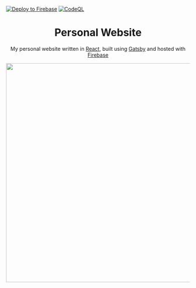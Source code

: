 [![Deploy to Firebase](https://github.com/leondelaimy/leondelaimy.com/actions/workflows/firebase-hosting-merge.yml/badge.svg)](https://github.com/leondelaimy/leondelaimy.com/actions/workflows/firebase-hosting-merge.yml)
[![CodeQL](https://github.com/leondelaimy/leondelaimy.com/actions/workflows/codeql-analysis.yml/badge.svg)](https://github.com/leondelaimy/leondelaimy.com/actions/workflows/codeql-analysis.yml)

<h1 align="center">
  Personal Website
</h1>
<p align="center">
  My personal website written in <a href="https://reactjs.org">React</a>, built using <a href="https://www.gatsbyjs.com/why-gatsby/">Gatsby</a> and hosted with <a href="https://firebase.google.com">Firebase</a></p>

<div align="center">
 <img width="600" src="https://github.com/leondelaimy/leondelaimy.com/assets/54955669/19e48a7c-7a68-4518-bf4d-fbe87b8435c2">
</div>

